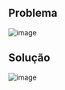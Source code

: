 ## Problema
![image](https://github.com/DanielpRibeiro/Meta-data-Formatada/assets/78006439/19374c2f-d825-4d27-b8aa-da803972c9a2)

## Solução

![image](https://github.com/DanielpRibeiro/Meta-data-Formatada/assets/78006439/1ce09163-92b9-4f6e-985f-43fa939cebe8)
